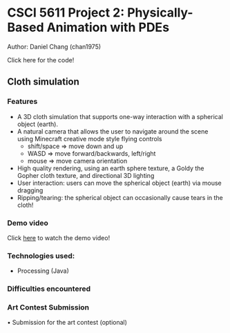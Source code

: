 # CSCI 5611 Project 2: Physically-Based Animation with PDEs
Author: Daniel Chang (chan1975)

Click here for the code!

## Cloth simulation

### Features
- A 3D cloth simulation that supports one-way interaction with a spherical object (earth). 
- A natural camera that allows the user to navigate around the scene using Minecraft creative mode style flying controls
  - shift/space => move down and up
  - WASD => move forward/backwards, left/right
  - mouse => move camera orientation
- High quality rendering, using an earth sphere texture, a Goldy the Gopher cloth texture, and directional 3D lighting
- User interaction: users can move the spherical object (earth) via mouse dragging
- Ripping/tearing: the spherical object can occasionally cause tears in the cloth!

### Demo video
Click [here](https://www.youtube.com/watch?v=FkDdmKzh4CU&ab_channel=DanielChang) to watch the demo video!

### Technologies used:
- Processing (Java)

### Difficulties encountered

### Art Contest Submission
• Submission for the art contest (optional) 